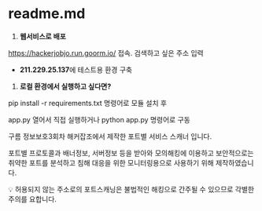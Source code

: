 # readme.md

1. **웹서비스로 배포**

https://hackerjobjo.run.goorm.io/ 접속. 검색하고 싶은 주소 입력

- **211.229.25.137**에 테스트용 환경 구축

1. **로컬 환경에서 실행하고 싶다면?**

pip install -r requirements.txt 명령어로 모듈 설치 후 

app.py 열어서 직접 실행하거나 python app.py 명령어로 구동

구름 정보보호3회차 해커잡조에서 제작한 포트별 서비스 스캐너 입니다.

포트별 프로토콜과 배너정보, 서버정보 등을 받아와 모의해킹에 이용하고 보안적으로는 취약한 포트를 분석하고 침해 대응을 위한 모니터링용으로 사용하기 위해 제작하였습니다.

<aside>
💡 허용되지 않는 주소로의 포트스캐닝은 불법적인 해킹으로 간주될 수 있으므로 각별한 주의를 요합니다.

</aside>